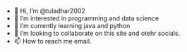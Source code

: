 - 👋 Hi, I’m @tuladhar2002
- 👀 I’m interested in programming and data science
- 🌱 I’m currently learning java and python
- 💞️ I’m looking to collaborate on this site and otehr socials.
- 📫 How to reach me email.

<!---
tuladhar2002/tuladhar2002 is a ✨ special ✨ repository because its `README.md` (this file) appears on your GitHub profile.
You can click the Preview link to take a look at your changes.
--->
